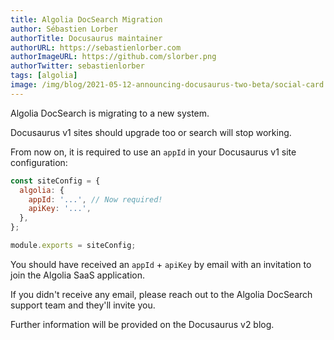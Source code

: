 ```yaml
---
title: Algolia DocSearch Migration
author: Sébastien Lorber
authorTitle: Docusaurus maintainer
authorURL: https://sebastienlorber.com
authorImageURL: https://github.com/slorber.png
authorTwitter: sebastienlorber
tags: [algolia]
image: /img/blog/2021-05-12-announcing-docusaurus-two-beta/social-card.png
---
```


Algolia DocSearch is migrating to a new system.

Docusaurus v1 sites should upgrade too or search will stop working.

<!--truncate-->

From now on, it is required to use an `appId` in your Docusaurus v1 site configuration:

```js
const siteConfig = {
  algolia: {
    appId: '...', // Now required!
    apiKey: '...',
  },
};

module.exports = siteConfig;
```

You should have received an `appId` + `apiKey` by email with an invitation to join the Algolia SaaS application.

If you didn't receive any email, please reach out to the Algolia DocSearch support team and they'll invite you.

Further information will be provided on the Docusaurus v2 blog.
